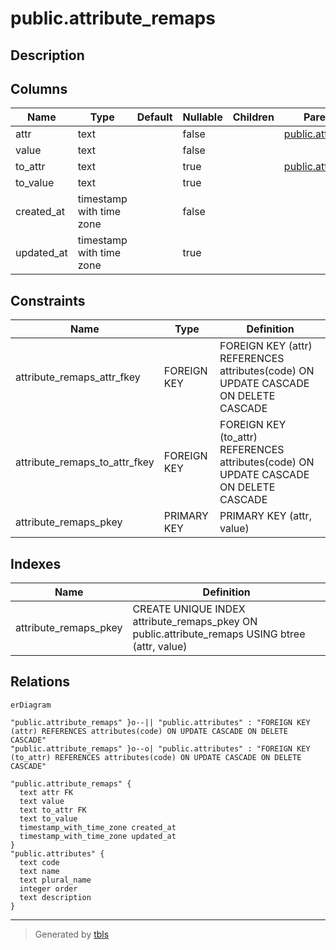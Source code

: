 # public.attribute_remaps

## Description

## Columns

| Name | Type | Default | Nullable | Children | Parents | Comment |
| ---- | ---- | ------- | -------- | -------- | ------- | ------- |
| attr | text |  | false |  | [public.attributes](public.attributes.md) |  |
| value | text |  | false |  |  |  |
| to_attr | text |  | true |  | [public.attributes](public.attributes.md) |  |
| to_value | text |  | true |  |  |  |
| created_at | timestamp with time zone |  | false |  |  |  |
| updated_at | timestamp with time zone |  | true |  |  |  |

## Constraints

| Name | Type | Definition |
| ---- | ---- | ---------- |
| attribute_remaps_attr_fkey | FOREIGN KEY | FOREIGN KEY (attr) REFERENCES attributes(code) ON UPDATE CASCADE ON DELETE CASCADE |
| attribute_remaps_to_attr_fkey | FOREIGN KEY | FOREIGN KEY (to_attr) REFERENCES attributes(code) ON UPDATE CASCADE ON DELETE CASCADE |
| attribute_remaps_pkey | PRIMARY KEY | PRIMARY KEY (attr, value) |

## Indexes

| Name | Definition |
| ---- | ---------- |
| attribute_remaps_pkey | CREATE UNIQUE INDEX attribute_remaps_pkey ON public.attribute_remaps USING btree (attr, value) |

## Relations

```mermaid
erDiagram

"public.attribute_remaps" }o--|| "public.attributes" : "FOREIGN KEY (attr) REFERENCES attributes(code) ON UPDATE CASCADE ON DELETE CASCADE"
"public.attribute_remaps" }o--o| "public.attributes" : "FOREIGN KEY (to_attr) REFERENCES attributes(code) ON UPDATE CASCADE ON DELETE CASCADE"

"public.attribute_remaps" {
  text attr FK
  text value
  text to_attr FK
  text to_value
  timestamp_with_time_zone created_at
  timestamp_with_time_zone updated_at
}
"public.attributes" {
  text code
  text name
  text plural_name
  integer order
  text description
}
```

---

> Generated by [tbls](https://github.com/k1LoW/tbls)
